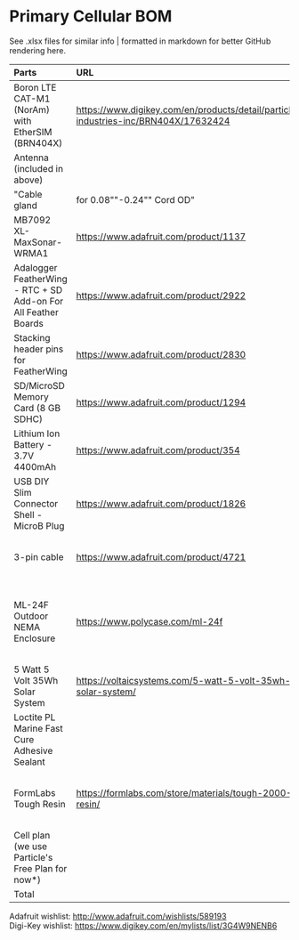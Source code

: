 # Primary Cellular BOM
See .xlsx files for similar info |  formatted in markdown for better GitHub rendering here.


Parts | URL | Cost | Function
| :---------------- | :------ | :---- | :---- |
Boron LTE CAT-M1 (NorAm) with EtherSIM (BRN404X) | https://www.digikey.com/en/products/detail/particle-industries-inc/BRN404X/17632424 | $65.31  | Microcontroller, cell modem, power management
Antenna (included in above) |  |  | Cellular communications
"Cable gland |  for 0.08""-0.24"" Cord OD" | https://www.digikey.com/en/products/detail/lapp/S2209/11200603 | $4.14  | Waterproof cable entry
MB7092 XL-MaxSonar-WRMA1 | https://www.adafruit.com/product/1137 | $99.95  | Distance sensor
Adalogger FeatherWing - RTC + SD Add-on For All Feather Boards | https://www.adafruit.com/product/2922 | $8.95  | Data storage board
Stacking header pins for FeatherWing | https://www.adafruit.com/product/2830 | $1.25  | Stack Boron on FeatherWing
SD/MicroSD Memory Card (8 GB SDHC) | https://www.adafruit.com/product/1294 | $9.95  | Data storage
Lithium Ion Battery - 3.7V 4400mAh | https://www.adafruit.com/product/354 | $19.95  | Rechargeable battery
USB DIY Slim Connector Shell - MicroB Plug | https://www.adafruit.com/product/1826 | $0.95  | Splice to solar panel power for Boron USB connection
3-pin cable | https://www.adafruit.com/product/4721 | $0.95  | Power, ground, and analog signal to/from sonar
ML-24F Outdoor NEMA Enclosure | https://www.polycase.com/ml-24f | $14.24  | Enclosure for electronics; old design: new design uses PVC pipe and 3D-printed parts
5 Watt 5 Volt 35Wh Solar System | https://voltaicsystems.com/5-watt-5-volt-35wh-solar-system/ | $99.00  | Solar charging
Loctite PL Marine Fast Cure Adhesive Sealant |  | $11.16  | Seal gland (necessary?)
FormLabs Tough Resin | https://formlabs.com/store/materials/tough-2000-resin/ | $40.00  | Mounting brackets; 1 L ($199) should suffice for ~ 5 brackets
Cell plan (we use Particle's Free Plan for now*) |  | $0.00  | Cloud data management
Total |  | $375.80  | 

Adafruit wishlist: http://www.adafruit.com/wishlists/589193  
Digi-Key wishlist: https://www.digikey.com/en/mylists/list/3G4W9NENB6
